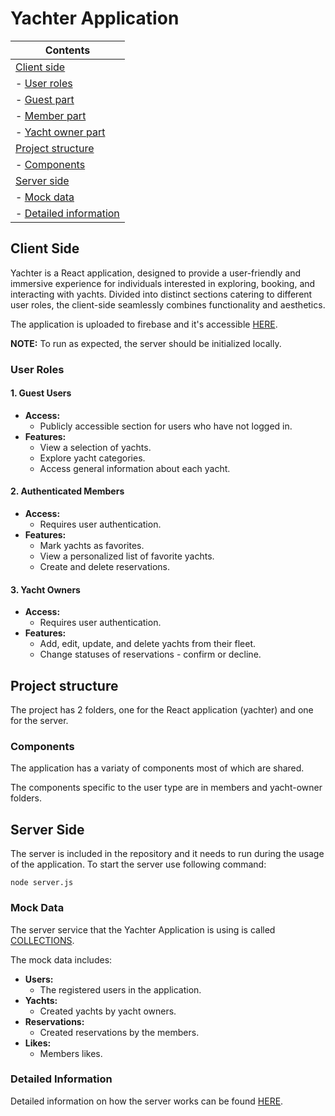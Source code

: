 # Yachter Application

| Contents
|---
| [Client side](#client-side)
| - [User roles](#user-roles)
|   - [Guest part](#guest-part)
|   - [Member part](#member-part)
|   - [Yacht owner part](#yacht-owner-part)
| [Project structure](#project-structure)
|   - [Components](#components)
| [Server side](#server)
| - [Mock data](#mock-data)
| - [Detailed information](#detailed-information)

## Client Side

Yachter is a React application, designed to provide a user-friendly and immersive experience for individuals interested in exploring, booking, and interacting with yachts. Divided into distinct sections catering to different user roles, the client-side seamlessly combines functionality and aesthetics.

The application is uploaded to firebase and it's accessible [HERE](https://yachter-4b746.web.app/).

**NOTE:** To run as expected, the server should be initialized locally.

### User Roles

#### 1. Guest Users

- **Access:**
  - Publicly accessible section for users who have not logged in.
- **Features:**
  - View a selection of yachts.
  - Explore yacht categories.
  - Access general information about each yacht.

#### 2. Authenticated Members

- **Access:**
  - Requires user authentication.
- **Features:**
  - Mark yachts as favorites.
  - View a personalized list of favorite yachts.
  - Create and delete reservations.

#### 3. Yacht Owners

- **Access:**
  - Requires user authentication.
- **Features:**
  - Add, edit, update, and delete yachts from their fleet.
  - Change statuses of reservations - confirm or decline.

## Project structure

The project has 2 folders, one for the React application (yachter) and one for the server.

### Components

The application has a variaty of components most of which are shared.

The components specific to the user type are in members and yacht-owner folders.

## Server Side

The server is included in the repository and it needs to run during the usage of the application. To start the server use following command:
```
node server.js
```

### Mock Data

The server service that the Yachter Application is using is called [COLLECTIONS](https://github.com/softuni-practice-server/softuni-practice-server/blob/master/COLLECTIONS.md).

The mock data includes:
- **Users:**
  - The registered users in the application.
- **Yachts:**
  - Created yachts by yacht owners.
- **Reservations:**
  - Created reservations by the members.
- **Likes:**
  - Members likes.

### Detailed Information

Detailed information on how the server works can be found [HERE](https://github.com/softuni-practice-server/softuni-practice-server/tree/master).




